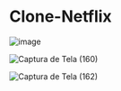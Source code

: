 # Clone-Netflix

![image](https://user-images.githubusercontent.com/104389308/166609846-8b7a099a-026e-422d-b72e-47d62afb46e3.png)


![Captura de Tela (160)](https://user-images.githubusercontent.com/104389308/166338939-3343009e-69cc-4778-9256-f37df161506e.png)

![Captura de Tela (162)](https://user-images.githubusercontent.com/104389308/166339209-44524f90-d824-4f0b-a3d6-b44856e62e22.png)



